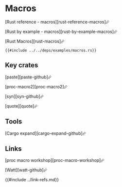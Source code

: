 # Macros

[Rust reference - macros][rust-reference-macros]⮳

[Rust by example - macros][rust-by-example-macros]⮳

[Rust Macros][rust-macros]⮳

```rust,editable
{{#include ../../deps/examples/macros.rs}}
```

## Key crates

[paste][paste-github]⮳

[proc-macro2][proc-macro2]⮳

[syn][syn-github]⮳

[quote][quote]⮳

## Tools

[Cargo expand][cargo-expand-github]⮳

## Links

[proc macro workshop][proc-macro-workshop]⮳

[Watt][watt-github]⮳

{{#include ../link-refs.md}}
